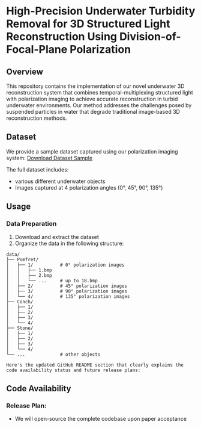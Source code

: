 # High-Precision Underwater Turbidity Removal for 3D Structured Light Reconstruction Using Division-of-Focal-Plane Polarization

## Overview
This repository contains the implementation of our novel underwater 3D reconstruction system that combines temporal-multiplexing structured light with polarization imaging to achieve accurate reconstruction in turbid underwater environments. Our method addresses the challenges posed by suspended particles in water that degrade traditional image-based 3D reconstruction methods.

## Dataset
We provide a sample dataset captured using our polarization imaging system:
[Download Dataset Sample](https://drive.google.com/file/d/1QpZIhsUIWLAgQCXWXdj865gSNkjpCRrd/view?usp=drive_link)

The full dataset includes:
- various different underwater objects
- Images captured at 4 polarization angles (0°, 45°, 90°, 135°)

## Usage
### Data Preparation
1. Download and extract the dataset
2. Organize the data in the following structure:
```
data/
├── Pomfret/
│   ├── 1/          # 0° polarization images
│   │   ├── 1.bmp
│   │   ├── 2.bmp
│   │   └── ...     # up to 18.bmp
│   ├── 2/          # 45° polarization images
│   ├── 3/          # 90° polarization images
│   └── 4/          # 135° polarization images
├── Conch/
│   ├── 1/
│   ├── 2/
│   ├── 3/
│   └── 4/
├── Stone/
│   ├── 1/
│   ├── 2/
│   ├── 3/
│   └── 4/
└── ...             # other objects

Here's the updated GitHub README section that clearly explains the code availability status and future release plans:
```
## Code Availability
### Release Plan:
- We will open-source the complete codebase upon paper acceptance
